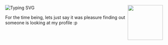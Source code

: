 <a><img width="112" height="112" align="right" src="https://static-cdn.jtvnw.net/emoticons/v2/305177741/static/light/4.0"></a>
![Typing SVG](https://readme-typing-svg.herokuapp.com?font=roboto&color=%23F7C51D&size=22&vCenter=true&lines=Helllooo+There!+I'm+Prabh.)

For the time being, lets just say it was pleasure finding out someone is looking at my profile :p
